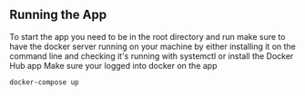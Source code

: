 ## Running the App
To start the app you need to be in the root directory and run
make sure to have the docker server running on your machine by
either installing it on the command line and checking it's running
with systemctl or install the Docker Hub app
Make sure your logged into docker on the app

```sh
docker-compose up
```

